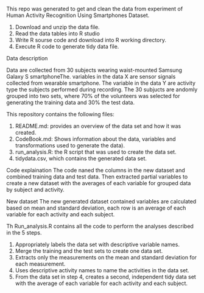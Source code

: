 This repo was generated to get and clean the data from experiment of Human Activity Recognition Using Smartphones Dataset.

1. Download and unzip the data file.
2. Read the data tables into R studio
3. Write R sourse code and download into R working directory.
4. Execute R code to generate tidy data file.


Data description

Data are collected from 30 subjects wearing waist-mounted Samsung Galaxy S smartphoneThe. variables in the data X are sensor signals collected from wearable smartphone. The variable in the data Y are activity type the subjects performed during recording. The 30 subjucts are andomly grouped into two sets, where 70% of the volunteers was selected for generating the training data and 30% the test data. 


This repository contains the following files:

1. README.md:  provides an overview of the data set and how it was created. 
2. CodeBook.md: Shows information about the data, variables and transformations used to generate the data). 
3. run_analysis.R: the R script that was used to create the data set.
4. tidydata.csv, which contains the generated data set. 

Code explaination
The code naned the columns in the new dataset and combined training data and test data. Then extracted partial variables to create a new dataset with the averages of each variable for grouped data by subject and activity.

New dataset
The new generated dataset contained variables are calculated based on mean and standard deviation, each row is an average of each variable for each activity and each subject. 

Th Run_analysis.R contains all the code to perform the analyses described in the 5 steps.
1. Appropriately labels the data set with descriptive variable names.
2. Merge the training and the test sets to create one data set.
3. Extracts only the measurements on the mean and standard deviation for each measurement.
4. Uses descriptive activity names to name the activities in the data set.
5. From the data set in step 4, creates a second, independent tidy data set with the average of each variable for each activity and each subject.

